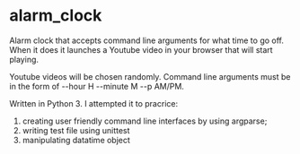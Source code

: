 # alarm_clock

Alarm clock that accepts command line arguments for what time to go off. When it does it launches a Youtube video in your browser that will start playing.

Youtube videos will be chosen randomly. Command line arguments must be in the form of --hour H --minute M --p AM/PM.

Written in Python 3. I attempted it to pracrice:

1. creating user friendly command line interfaces by using argparse;
2. writing test file using unittest
3. manipulating datatime object
